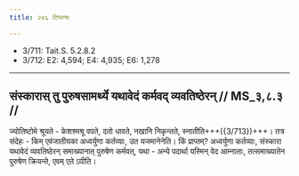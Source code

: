 ```yaml
---
title: २४६ टिप्पन्यः

---
```

- 3/711: Tait.S. 5.2.8.2
- 3/712: E2: 4,594; E4: 4,935; E6: 1,278

____________________________________________


## संस्कारास् तु पुरुषसामर्थ्ये यथावेदं कर्मवद् व्यवतिष्ठेरन् // MS_३,८.३ //

ज्योतिष्टोमे श्रूयते - केशश्मश्रू वपते, दतो धावते, नखानि निकृन्तते, स्नातीति+++({3/713})+++। तत्र संदेहः - किम् एवंजातीयका अध्वर्युणा कर्तव्याः, उत यजमानेनेति। किं प्राप्तम्? अध्वर्युणा कर्तव्याः, संस्कारा यथावेदं व्यवतिष्ठेरन् समाख्यानात् पुरुषेण कर्मवत्, यथा - अन्ये पदार्था यस्मिन् वेद आम्नाताः, तत्समाख्यातेन पुरुषेण क्रियन्ते, एवम् एते ऽपीति।
